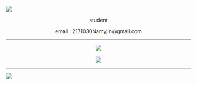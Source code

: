 <img src="https://capsule-render.vercel.app/api?type=waving&color=ffffff&height=150&section=header&text=Introduction&fontColor=000000&fontSize=60" />
<div align="center">
<p> student </p> 
<p> email : 2171030Namyjin@gmail.com </p> 
<hr>
<img src="https://github-readme-stats.vercel.app/api/top-langs/?username=eugineee123&layout=compact&bg_color=000000&text_color=ffffff"><br><br>
<img src="https://github-readme-stats.vercel.app/api?username=eugineee123&show_icons=true&bg_color=000000&text_color=ffffff">
</div>
<hr>
<img src="https://capsule-render.vercel.app/api?type=waving&color=ffffff&height=150&section=footer" />
<!--
**Hoonggildong/Hoonggildong** is a ✨ _special_ ✨ repository because its `README.md` (this file) appears on your GitHub profile.

Here are some ideas to get you started:

- 🔭 I’m currently working on ...
- 🌱 I’m currently learning ...
- 👯 I’m looking to collaborate on ...
- 🤔 I’m looking for help with ...
- 💬 Ask me about ...
- 📫 How to reach me: ...
- 😄 Pronouns: ...
- ⚡ Fun fact: ...
-->
